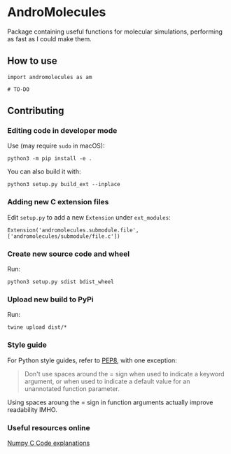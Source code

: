 # AndroMolecules
Package containing useful functions for molecular simulations, performing as fast as I could make them.

## How to use
```
import andromolecules as am

# TO-DO
```

## Contributing

### Editing code in developer mode
Use (may require `sudo` in macOS):
```
python3 -m pip install -e .
```

You can also build it with:
```
python3 setup.py build_ext --inplace
```

### Adding new C extension files
Edit `setup.py` to add a new `Extension` under `ext_modules`:
```
Extension('andromolecules.submodule.file', ['andromolecules/submodule/file.c'])
```

### Create new source code and wheel
Run:
```
python3 setup.py sdist bdist_wheel
```

### Upload new build to PyPi
Run:
```
twine upload dist/*
```

### Style guide
For Python style guides, refer to [PEP8](https://www.python.org/dev/peps/pep-0008/), with one exception:

> Don't use spaces around the = sign when used to indicate a keyword argument, or when used to indicate a default value for an unannotated function parameter.

Using spaces aroung the = sign in function arguments actually improve readability IMHO.

### Useful resources online
[Numpy C Code explanations](https://numpy.org/doc/stable/reference/internals.code-explanations.html)